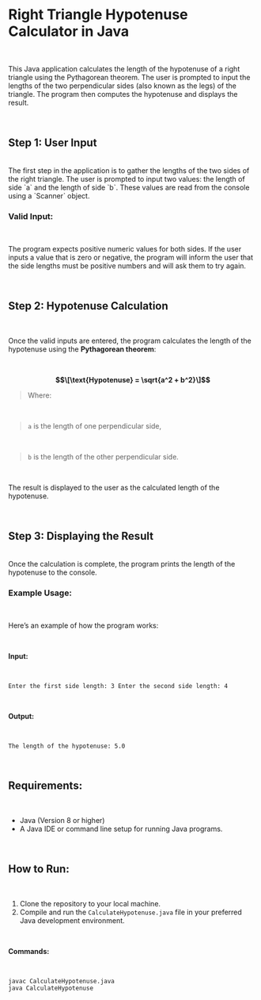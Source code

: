 # Right Triangle Hypotenuse Calculator in Java

<br>

This Java application calculates the length of the hypotenuse of a right triangle using the Pythagorean theorem. The user is prompted to input the lengths of the two perpendicular sides (also known as the legs) of the triangle. The program then computes the hypotenuse and displays the result.

<br>

## Step 1: User Input

<br>
The first step in the application is to gather the lengths of the two sides of the right triangle. The user is prompted to input two values: the length of side `a` and the length of side `b`. These values are read from the console using a `Scanner` object.

<br>

### Valid Input:

<br>

The program expects positive numeric values for both sides. If the user inputs a value that is zero or negative, the program will inform the user that the side lengths must be positive numbers and will ask them to try again.

<br>

## Step 2: Hypotenuse Calculation

<br>

Once the valid inputs are entered, the program calculates the length of the hypotenuse using the **Pythagorean theorem**:

<br>

**$$\[\text{Hypotenuse} = \sqrt{a^2 + b^2}\]$$**

>Where:

<br>

>`a` is the length of one perpendicular side,

<br>

>`b` is the length of the other perpendicular side.

<br>

The result is displayed to the user as the calculated length of the hypotenuse.

<br>

## Step 3: Displaying the Result

<br>
Once the calculation is complete, the program prints the length of the hypotenuse to the console.

<br>

### Example Usage:

<br>

Here’s an example of how the program works:

<br>

**Input:**

<br>

`Enter the first side length: 3 Enter the second side length: 4`

<br>

**Output:**

<br>

`The length of the hypotenuse: 5.0`

<br>

## Requirements:

<br>

- Java (Version 8 or higher)
- A Java IDE or command line setup for running Java programs.

<br>

## How to Run:

<br>

1. Clone the repository to your local machine.
2. Compile and run the `CalculateHypotenuse.java` file in your preferred Java development environment.

<br>

**Commands:**

<br>

```
javac CalculateHypotenuse.java
java CalculateHypotenuse
